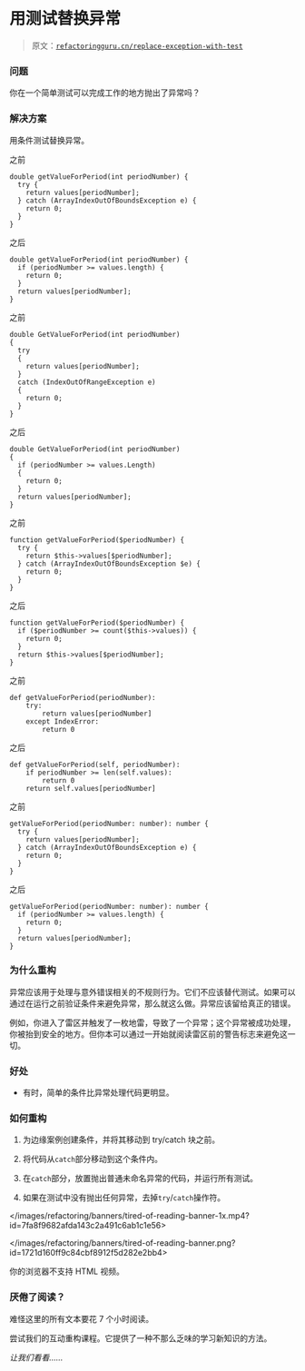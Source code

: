 # 用测试替换异常

> 原文：[`refactoringguru.cn/replace-exception-with-test`](https://refactoringguru.cn/replace-exception-with-test)

### 问题

你在一个简单测试可以完成工作的地方抛出了异常吗？

### 解决方案

用条件测试替换异常。

之前

```
double getValueForPeriod(int periodNumber) {
  try {
    return values[periodNumber];
  } catch (ArrayIndexOutOfBoundsException e) {
    return 0;
  }
}
```

之后

```
double getValueForPeriod(int periodNumber) {
  if (periodNumber >= values.length) {
    return 0;
  }
  return values[periodNumber];
}
```

之前

```
double GetValueForPeriod(int periodNumber) 
{
  try 
  {
    return values[periodNumber];
  } 
  catch (IndexOutOfRangeException e) 
  {
    return 0;
  }
}
```

之后

```
double GetValueForPeriod(int periodNumber) 
{
  if (periodNumber >= values.Length) 
  {
    return 0;
  }
  return values[periodNumber];
}
```

之前

```
function getValueForPeriod($periodNumber) {
  try {
    return $this->values[$periodNumber];
  } catch (ArrayIndexOutOfBoundsException $e) {
    return 0;
  }
}
```

之后

```
function getValueForPeriod($periodNumber) {
  if ($periodNumber >= count($this->values)) {
    return 0;
  }
  return $this->values[$periodNumber];
}
```

之前

```
def getValueForPeriod(periodNumber):
    try:
        return values[periodNumber]
    except IndexError:
        return 0
```

之后

```
def getValueForPeriod(self, periodNumber):
    if periodNumber >= len(self.values):
        return 0
    return self.values[periodNumber]
```

之前

```
getValueForPeriod(periodNumber: number): number {
  try {
    return values[periodNumber];
  } catch (ArrayIndexOutOfBoundsException e) {
    return 0;
  }
}
```

之后

```
getValueForPeriod(periodNumber: number): number {
  if (periodNumber >= values.length) {
    return 0;
  }
  return values[periodNumber];
}
```

### 为什么重构

异常应该用于处理与意外错误相关的不规则行为。它们不应该替代测试。如果可以通过在运行之前验证条件来避免异常，那么就这么做。异常应该留给真正的错误。

例如，你进入了雷区并触发了一枚地雷，导致了一个异常；这个异常被成功处理，你被抬到安全的地方。但你本可以通过一开始就阅读雷区前的警告标志来避免这一切。

### 好处

+   有时，简单的条件比异常处理代码更明显。

### 如何重构

1.  为边缘案例创建条件，并将其移动到 try/catch 块之前。

1.  将代码从`catch`部分移动到这个条件内。

1.  在`catch`部分，放置抛出普通未命名异常的代码，并运行所有测试。

1.  如果在测试中没有抛出任何异常，去掉`try`/`catch`操作符。

</images/refactoring/banners/tired-of-reading-banner-1x.mp4?id=7fa8f9682afda143c2a491c6ab1c1e56>

</images/refactoring/banners/tired-of-reading-banner.png?id=1721d160ff9c84cbf8912f5d282e2bb4>

你的浏览器不支持 HTML 视频。

### 厌倦了阅读？

难怪这里的所有文本要花 7 个小时阅读。

尝试我们的互动重构课程。它提供了一种不那么乏味的学习新知识的方法。

*让我们看看……*
